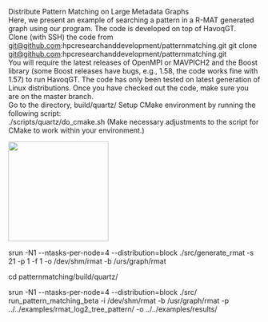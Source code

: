 Distribute Pattern Matching on Large Metadata Graphs
<br/>
Here, we present an example of searching a pattern in a R-MAT generated graph using our program. The code is developed on top of HavoqGT.
<br/>
Clone (with SSH) the code from git@github.com:hpcresearchanddevelopment/patternmatching.git
git clone git@github.com:hpcresearchanddevelopment/patternmatching.git
<br/>
You will require the latest releases of OpenMPI or MAVPICH2 and the Boost library (some Boost releases have bugs, e.g., 1.58, the code works fine with 1.57) to run HavoqGT. The code has only been tested on latest generation of Linux distributions. Once you have checked out the code, make sure you are on the master branch.
<br/>
Go to the directory, build/quartz/
Setup CMake environment by running the following script: 
<br/>
./scripts/quartz/do\_cmake.sh
(Make necessary adjustments to the script for CMake to work within your environment.)

<img src="https://github.com/hpcresearchanddevelopment/patternmatching/blob/master/examples/doc/tree_0011.png" width="200" height="200">


srun -N1 --ntasks-per-node=4 --distribution=block ./src/generate_rmat -s 21 -p 1 -f 1 -o /dev/shm/rmat -b /urs/graph/rmat

cd  patternmatching/build/quartz/

srun -N1 --ntasks-per-node=4 --distribution=block ./src/ run_pattern_matching_beta -i /dev/shm/rmat -b /usr/graph/rmat -p ../../examples/rmat_log2_tree_pattern/ -o ../../examples/results/
